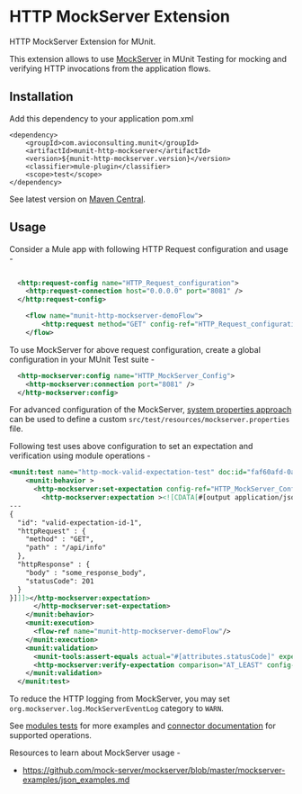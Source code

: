 # HTTP MockServer Extension

HTTP MockServer Extension for MUnit.

This extension allows to use [MockServer](https://www.mock-server.com/#what-is-mockserver) in MUnit Testing for mocking and verifying HTTP invocations from the application flows.

## Installation

Add this dependency to your application pom.xml

```
<dependency>
    <groupId>com.avioconsulting.munit</groupId>
    <artifactId>munit-http-mockserver</artifactId>
    <version>${munit-http-mockserver.version}</version>
    <classifier>mule-plugin</classifier>
    <scope>test</scope>
</dependency>
```

See latest version on [Maven Central](https://central.sonatype.com/search?namespace=com.avioconsulting.munit&name=munit-http-mockserver).

## Usage

Consider a Mule app with following HTTP Request configuration and usage -

```xml

  <http:request-config name="HTTP_Request_configuration">
    <http:request-connection host="0.0.0.0" port="8081" />
  </http:request-config>

    <flow name="munit-http-mockserver-demoFlow">
        <http:request method="GET" config-ref="HTTP_Request_configuration" path="/api/info"/>
    </flow>

```

To use MockServer for above request configuration, create a global configuration in your MUnit Test suite -

```xml
  <http-mockserver:config name="HTTP_MockServer_Config">
    <http-mockserver:connection port="8081" />
  </http-mockserver:config>
```

For advanced configuration of the MockServer, [system properties approach](https://www.mock-server.com/mock_server/configuration_properties.html) can be used to define a custom `src/test/resources/mockserver.properties` file.

Following test uses above configuration to set an expectation and verification using module operations -

```xml
<munit:test name="http-mock-valid-expectation-test" doc:id="faf60afd-0a61-415f-aab0-3f0565e49432" description="Set Valid expectation">
    <munit:behavior >
      <http-mockserver:set-expectation config-ref="HTTP_MockServer_Config">
        <http-mockserver:expectation ><![CDATA[#[output application/json
---
{
  "id": "valid-expectation-id-1",
  "httpRequest" : {
    "method" : "GET",
    "path" : "/api/info"
  },
  "httpResponse" : {
    "body" : "some_response_body",
    "statusCode": 201
  }
}]]]></http-mockserver:expectation>
      </http-mockserver:set-expectation>
    </munit:behavior>
    <munit:execution>
      <flow-ref name="munit-http-mockserver-demoFlow"/>
    </munit:execution>
    <munit:validation>
      <munit-tools:assert-equals actual="#[attributes.statusCode]" expected="#[201]"/>
      <http-mockserver:verify-expectation comparison="AT_LEAST" config-ref="HTTP_MockServer_Config" expectationId="valid-expectation-id-1" count="1"/>
    </munit:validation>
  </munit:test>
```

To reduce the HTTP logging from MockServer, you may set `org.mockserver.log.MockServerEventLog` category to `WARN`.

See [modules tests](./src/test/munit/) for more examples and  [connector documentation](./docs/1.0.x/munit-http-mockserver-documentation.adoc) for supported operations.

Resources to learn about MockServer usage -
- https://github.com/mock-server/mockserver/blob/master/mockserver-examples/json_examples.md
